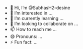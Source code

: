- 👋 Hi, I’m @SubhasH2-desine
- 👀 I’m interested in ...
- 🌱 I’m currently learning ...
- 💞️ I’m looking to collaborate on ...
- 📫 How to reach me ...
- 😄 Pronouns: ...
- ⚡ Fun fact: ...

<!---
SubhasH2-desine/SubhasH2-desine is a ✨ special ✨ repository because its `README.md` (this file) appears on your GitHub profile.
You can click the Preview link to take a look at your changes.
--->
